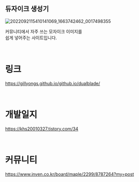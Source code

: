 ## 듀자이크 생성기

![2022092115410141069_1663742462_0017498355](https://github.com/gillyongs/github.io/assets/101636590/96b23497-e975-47b8-b98a-67abc85c529c)


커뮤니티에서 자주 쓰는 모자이크 이미지를<br>
쉽게 넣어주는 사이트입니다. <br> 


<br>

# 링크

https://gillyongs.github.io/github.io/dualblade/

<br>

# 개발일지

https://khs20010327.tistory.com/34

<br>

# 커뮤니티

https://www.inven.co.kr/board/maple/2299/8787264?my=post

